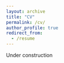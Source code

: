 ```yaml
---
layout: archive
title: "CV"
permalink: /cv/
author_profile: true
redirect_from:
  - /resume
---
```


Under construction



